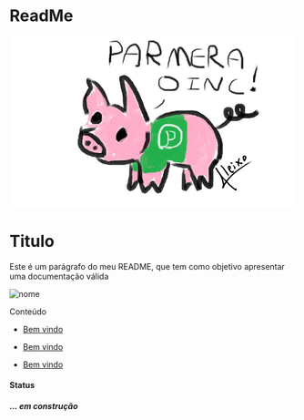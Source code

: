 # ReadMe

![parmera](./img/parmera.png)

<!-- <p align="center"
width="100%">
 <img width="50%"
 src="./img/parmera.png">
 </p> -->

# Titulo
<!-- ## Titulo
### Titulo
#### Titulo -->
<!-- 
<h1>Titulo</h1>
<h2>Titulo</h2>
<h3>Titulo</h3>
<h4>Titulo</h4>
<h5>Titulo</h5> -->

<!-- Este é um parágrafo do meu README, que tem como objetivo apresentar uma documentação válida -->

<p align="left">Este é um parágrafo do meu README, que tem como objetivo apresentar uma documentação válida </p>

![nome](https://img.shields.io/badge/Google%20Analytics-E37400?style=for-the-badge&logo=google%20analytics&logoColor=white)

Conteúdo
<ul>
    <li><a href="#">Bem vindo</a>
    </li>
</ul>
<ul>
    <li><a href="#">Bem vindo</a>
    </li>
</ul>
<ul>
    <li><a href="#">Bem vindo</a>
    </li>
</ul>

<h4>Status</h4>
<h5>... em construção</h5>
